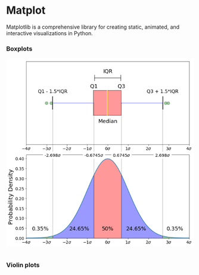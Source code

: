 # Matplot
Matplotlib is a comprehensive library for creating static,
animated, and interactive visualizations in Python.

### Boxplots

![boxplot](/box_plot.png)

```
```

### Violin plots
```
```

